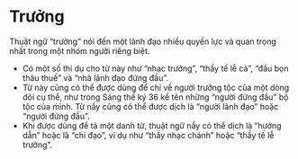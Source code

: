 # Trưởng

Thuật ngữ “trưởng” nói đến một lãnh đạo nhiều quyền lực và quan trọng nhất trong một nhóm người riêng biệt.
- Có một số thí dụ cho từ này như “nhạc trưởng”, “thầy tế lễ cả”, “đầu bọn thâu thuế” và  “nhà lãnh đạo đứng đầu”. 
- Từ này cũng có thể được dùng để chỉ về người trưởng tộc của một dòng dõi cụ thể, như trong Sáng thế ký 36 kể tên những “người đứng đầu” bộ tộc của mình. Từ nầy cũng có thể được dịch là “người lãnh đạo” hoặc “người đứng đầu”. 
- Khi được dùng để tả một danh từ, thuật ngữ nầy có thể dịch là “hướng dẫn” hoặc là “chỉ đạo”, ví dụ như “thầy nhạc chánh” hoặc “thầy tế lễ trưởng”.

